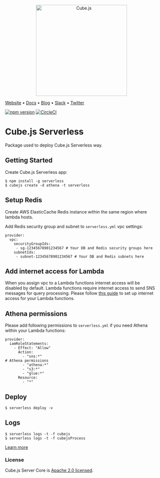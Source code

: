 <p align="center"><a href="https://cube.dev"><img src="https://i.imgur.com/zYHXm4o.png" alt="Cube.js" width="300px"></a></p>

[Website](https://cube.dev) • [Docs](https://cube.dev/docs) • [Blog](https://cube.dev/blog) • [Slack](https://slack.cube.dev) • [Twitter](https://twitter.com/thecubejs)

[![npm version](https://badge.fury.io/js/%40cubejs-backend%2Fserver.svg)](https://badge.fury.io/js/%40cubejs-backend%2Fserver)
[![CircleCI](https://circleci.com/gh/cube-js/cube.js.svg?style=shield)](https://circleci.com/gh/cube-js/cube.js)

# Cube.js Serverless

Package used to deploy Cube.js Serverless way.


## Getting Started

Create Cube.js Serverless app:

```
$ npm install -g serverless
$ cubejs create -d athena -t serverless
```

## Setup Redis

Create AWS ElasticCache Redis instance within the same region where lambda hosts.

Add Redis security group and subnet to `serverless.yml` vpc settings:

```
provider:
  vpc:
    securityGroupIds:
     - sg-12345678901234567 # Your DB and Redis security groups here
    subnetIds:
     - subnet-12345678901234567 # Your DB and Redis subnets here
```

## Add internet access for Lambda

When you assign vpc to a Lambda functions internet access will be disabled by default.
Lambda functions require internet access to send SNS messages for query processing.
Please follow [this guide](https://medium.com/@philippholly/aws-lambda-enable-outgoing-internet-access-within-vpc-8dd250e11e12) to set up internet access for your Lambda functions.

## Athena permissions

Please add following permissions to `serverless.yml` if you need Athena within your Lambda functions:

```
provider:
  iamRoleStatements:
    - Effect: "Allow"
      Action:
        - "sns:*"
# Athena permissions
        - "athena:*"
        - "s3:*"
        - "glue:*"
      Resource:
        - "*"
```

## Deploy

```
$ serverless deploy -v
```

## Logs

```
$ serverless logs -t -f cubejs
$ serverless logs -t -f cubejsProcess
```

[Learn more](https://github.com/cube-js/cube.js#getting-started)

### License

Cube.js Server Core is [Apache 2.0 licensed](./LICENSE).